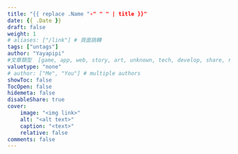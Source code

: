```yaml
---
title: "{{ replace .Name "-" " " | title }}"
date: {{ .Date }}
draft: false
weight: 1
# aliases: ["/link"] # 頁面跳轉
tags: ["untags"]
author: "Yayapipi"
#文章類型  [game, app, web, story, art, unknown, tech, develop, share, review]
valuetype: "none" 
# author: ["Me", "You"] # multiple authors
showToc: false
TocOpen: false
hidemeta: false
disableShare: true
cover:
    image: "<img link>"
    alt: "<alt text>"
    caption: "<text>"
    relative: false
comments: false
---
```

